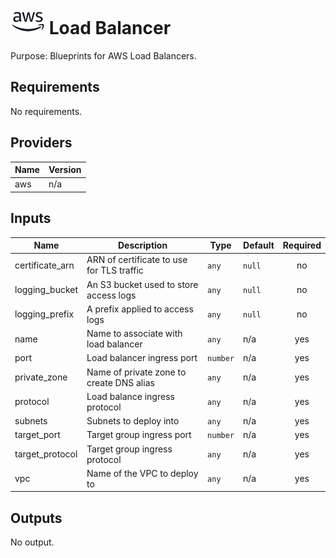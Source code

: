 # ![AWS](aws-logo.png) Load Balancer

Purpose: Blueprints for AWS Load Balancers.

## Requirements

No requirements.

## Providers

| Name | Version |
|------|---------|
| aws | n/a |

## Inputs

| Name | Description | Type | Default | Required |
|------|-------------|------|---------|:--------:|
| certificate\_arn | ARN of certificate to use for TLS traffic | `any` | `null` | no |
| logging\_bucket | An S3 bucket used to store access logs | `any` | `null` | no |
| logging\_prefix | A prefix applied to access logs | `any` | `null` | no |
| name | Name to associate with load balancer | `any` | n/a | yes |
| port | Load balancer ingress port | `number` | n/a | yes |
| private\_zone | Name of private zone to create DNS alias | `any` | n/a | yes |
| protocol | Load balance ingress protocol | `any` | n/a | yes |
| subnets | Subnets to deploy into | `any` | n/a | yes |
| target\_port | Target group ingress port | `number` | n/a | yes |
| target\_protocol | Target group ingress protocol | `any` | n/a | yes |
| vpc | Name of the VPC to deploy to | `any` | n/a | yes |

## Outputs

No output.

